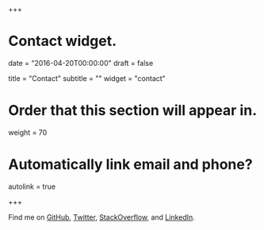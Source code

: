 +++
# Contact widget.

date = "2016-04-20T00:00:00"
draft = false

title = "Contact"
subtitle = ""
widget = "contact"

# Order that this section will appear in.
weight = 70

# Automatically link email and phone?
autolink = true

+++

Find me on [GitHub](https://github.com/nacnudus),
[Twitter](https://twitter.com/nacnudus),
[StackOverflow](https://stackoverflow.com/users/937932/nacnudus), and
[LinkedIn](https://uk.linkedin.com/in/duncangarmonsway).
